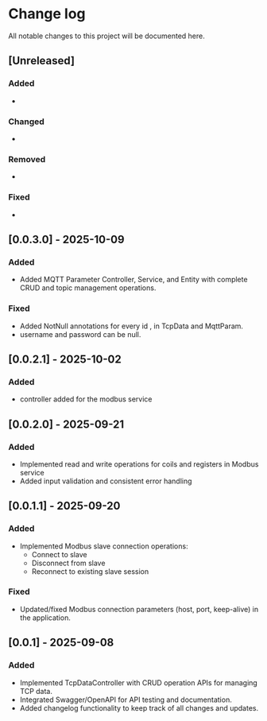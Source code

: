 # Change log

All notable changes to this project will be documented here.

## [Unreleased]

### Added

-  

### Changed

- 

### Removed

- 

### Fixed

-

## [0.0.3.0] - 2025-10-09

### Added

- Added MQTT Parameter Controller, Service, and Entity with complete CRUD and topic management operations.

### Fixed

- Added NotNull annotations for every id , in TcpData and MqttParam.
- username and password can be null.


## [0.0.2.1] - 2025-10-02

### Added

- controller added for the modbus service

## [0.0.2.0] - 2025-09-21

### Added

- Implemented read and write operations for coils and registers in Modbus service
- Added input validation and consistent error handling

## [0.0.1.1] - 2025-09-20

### Added

- Implemented Modbus slave connection operations:
  - Connect to slave
  - Disconnect from slave
  - Reconnect to existing slave session

### Fixed

- Updated/fixed Modbus connection parameters (host, port, keep-alive) in the application.

## [0.0.1] - 2025-09-08

### Added

- Implemented TcpDataController with CRUD operation APIs for managing TCP data.
- Integrated Swagger/OpenAPI for API testing and documentation.
- Added changelog functionality to keep track of all changes and updates.
